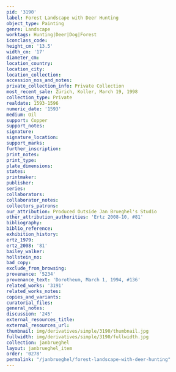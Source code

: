 ```yaml
---
pid: '3190'
label: Forest Landscape with Deer Hunting
object_type: Painting
genre: Landscape
worktags: Hunting|Deer|Dog|Forest
iconclass_code:
height_cm: '13.5'
width_cm: '17'
diameter_cm:
location_country:
location_city:
location_collection:
accession_nos_and_notes:
private_collection_info: Private Collection
most_recent_sale: Zürich, Koller, March 19, 1998
collection_type: Private
realdate: 1593-1596
numeric_date: '1593'
medium: Oil
support: Copper
support_notes:
signature:
signature_location:
support_marks:
further_inscription:
print_notes:
print_type:
plate_dimensions:
states:
printmaker:
publisher:
series:
collaborators:
collaborator_notes:
collectors_patrons:
our_attribution: Produced Outside Jan Brueghel's Studio
other_attribution_authorities: 'Ertz 2008-10, #81'
bibliography:
biblio_reference:
exhibition_history:
ertz_1979:
ertz_2008: '81'
bailey_walker:
hollstein_no:
bad_copy:
exclude_from_browsing:
provenance: '5234'
provenance_text: 'Dorotheum, March 1, 1994, #136'
related_works: '3191'
related_works_notes:
copies_and_variants:
curatorial_files:
general_notes:
discussion: '245'
external_resources_title:
external_resources_url:
thumbnail: img/derivatives/simple/3190/thumbnail.jpg
fullwidth: img/derivatives/simple/3190/fullwidth.jpg
collection: janbrueghel
layout: janbrueghel_item
order: '0278'
permalink: "/janbrueghel/forest-landscape-with-deer-hunting"
---
```

